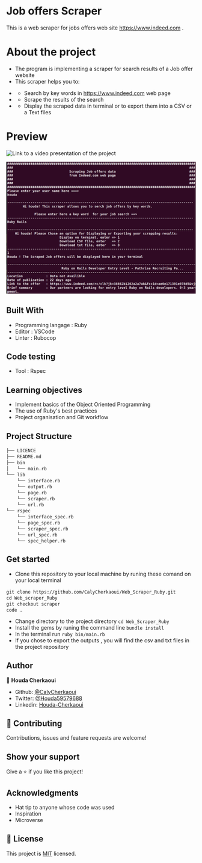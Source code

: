 # Job offers Scraper
This is a web scraper for jobs offers web site <https://www.indeed.com> .

# About the project

* The program is implementing a scraper for search results of a Job offer website
* This scraper helps you to:
- - Search by key words in <https://www.indeed.com> web page
- - Scrape the results of the search
- - Display the scraped data in terminal or to export them into a CSV or a Text files

# Preview
![Link to a video presentation of the project](https://www.loom.com/share/d5c1adf508c84325a34e4c4a116d4fb4)

![screenshot](./screen_shots/Screenshot.png)

## Built With

- Programming langage : Ruby
- Editor : VSCode
- Linter : Rubocop

## Code testing

- Tool : Rspec

## Learning objectives

* Implement basics of the Object Oriented Programming
* The use of Ruby's best practices
* Project organisation and Git workflow

## Project Structure
```
├── LICENCE
├── README.md
├── bin
│   └── main.rb
└── lib
    └── interface.rb
    └── output.rb
    └── page.rb
    └── scraper.rb
    └── url.rb
└── rspec
    └── interface_spec.rb
    └── page_spec.rb
    └── scraper_spec.rb
    └── url_spec.rb
    └── spec_helper.rb
```
## Get started

* Clone this repository to your local machine by runing these comand on your local terminal
```
git clone https://github.com/CalyCherkaoui/Web_Scraper_Ruby.git
cd Web_scraper_Ruby
git checkout scraper
code .

```
* Change directory to the project directory `` cd Web_Scraper_Ruby ``
* Install the gems by runing the command line `` bundle install ``
* In the terminal run `` ruby bin/main.rb ``
* If you chose to export the outputs , you will find the csv and txt files in the project repository

## Author

👤 **Houda Cherkaoui**

- Github: [@CalyCherkaoui](https://github.com/CalyCherkaoui)
- Twitter: [@Houda59579688](https://twitter.com/Houda59579688)
- Linkedin: [Houda-Cherkaoui](https://www.linkedin.com/in/houda-cherkaoui-64106395/)

## 🤝 Contributing

Contributions, issues and feature requests are welcome!

## Show your support

Give a ⭐️ if you like this project!

## Acknowledgments

- Hat tip to anyone whose code was used
- Inspiration
- Microverse

## 📝 License

This project is [MIT](lic.url) licensed.

